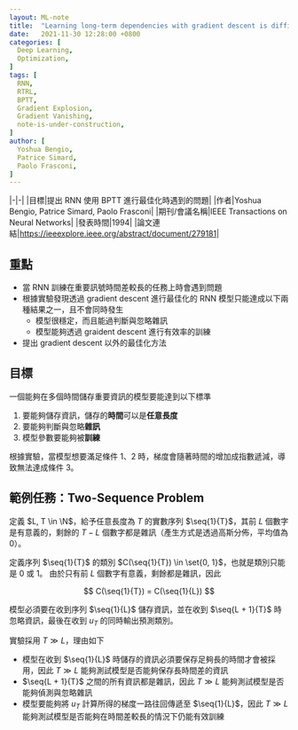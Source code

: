 ```yaml
---
layout: ML-note
title:  "Learning long-term dependencies with gradient descent is difficult"
date:   2021-11-30 12:28:00 +0800
categories: [
  Deep Learning,
  Optimization,
]
tags: [
  RNN,
  RTRL,
  BPTT,
  Gradient Explosion,
  Gradient Vanishing,
  note-is-under-construction,
]
author: [
  Yoshua Bengio,
  Patrice Simard,
  Paolo Frasconi,
]
---
```


|-|-|
|目標|提出 RNN 使用 BPTT 進行最佳化時遇到的問題|
|作者|Yoshua Bengio, Patrice Simard, Paolo Frasconi|
|期刊/會議名稱|IEEE Transactions on Neural Networks|
|發表時間|1994|
|論文連結|<https://ieeexplore.ieee.org/abstract/document/279181>|

<!--
  Define LaTeX command which will be used through out the writing.

  Each command must be wrapped with $ signs.
  We use "display: none;" to avoid redudant whitespaces.
 -->

<p style="display: none;">

  <!-- Sequence. -->
  $\providecommand{\seq}{}$
  $\renewcommand{\seq}[2]{u_{#1}, \dots, u_{#2}}$

</p>

<!-- End LaTeX command define section. -->

## 重點

- 當 RNN 訓練在重要訊號時間差較長的任務上時會遇到問題
- 根據實驗發現透過 gradient descent 進行最佳化的 RNN 模型只能達成以下兩種結果之一，且不會同時發生
  - 模型很穩定，而且能過判斷與忽略雜訊
  - 模型能夠透過 graident descent 進行有效率的訓練
- 提出 gradient descent 以外的最佳化方法

## 目標

一個能夠在多個時間儲存重要資訊的模型要能達到以下標準

1. 要能夠儲存資訊，儲存的**時間**可以是**任意長度**
2. 要能夠判斷與忽略**雜訊**
3. 模型參數要能夠被**訓練**

根據實驗，當模型想要滿足條件 1、2 時，梯度會隨著時間的增加成指數遞減，導致無法達成條件 3。

## 範例任務：Two-Sequence Problem

定義 $L, T \in \N$，給予任意長度為 $T$ 的實數序列 $\seq{1}{T}$，其前 $L$ 個數字是有意義的，剩餘的 $T - L$ 個數字都是雜訊（產生方式是透過高斯分佈，平均值為 $0$）。

定義序列 $\seq{1}{T}$ 的類別 $C(\seq{1}{T}) \in \set{0, 1}$，也就是類別只能是 $0$ 或 $1$。
由於只有前 $L$ 個數字有意義，剩餘都是雜訊，因此

$$
C(\seq{1}{T}) = C(\seq{1}{L})
$$

模型必須要在收到序列 $\seq{1}{L}$ 儲存資訊，並在收到 $\seq{L + 1}{T}$ 時忽略資訊，最後在收到 $u_T$ 的同時輸出預測類別。

實驗採用 $T \gg L$，理由如下

- 模型在收到 $\seq{1}{L}$ 時儲存的資訊必須要保存足夠長的時間才會被採用，因此 $T \gg L$ 能夠測試模型是否能夠保存長時間差的資訊
- $\seq{L + 1}{T}$ 之間的所有資訊都是雜訊，因此 $T \gg L$ 能夠測試模型是否能夠偵測與忽略雜訊
- 模型要能夠將 $u_T$ 計算所得的梯度一路往回傳遞至 $\seq{1}{L}$，因此 $T \gg L$ 能夠測試模型是否能夠在時間差較長的情況下仍能有效訓練
